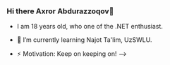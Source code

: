 ### Hi there Axror Abdurazzoqov👋

- I am 18 years old, who one of the .NET enthusiast.

- 🌱 I’m currently learning Najot Ta'lim, UzSWLU.
- ⚡ Motivation: Keep on keeping on!
-->
